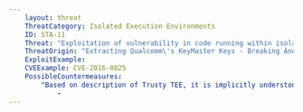 ```yaml
---
    layout: threat
    ThreatCategory: Isolated Execution Environments
    ID: STA-11
    Threat: "Exploitation of vulnerability in code running within isolated environment, leading to the ability to access data stored in environment (e.g. crypto keys) or access data stored within the primary OS (e.g. Android, iOS) itself."
    ThreatOrigin: "Extracting Qualcomm\'s KeyMaster Keys - Breaking Android Full Disk Encryption [^209]"
    ExploitExample:
    CVEExample: CVE-2016-0825
    PossibleCountermeasures:
        "Based on description of Trusty TEE, it is implicitly understood that all applications that execute in this space are capable of accessing device secrets (no concept of privilege escalation per se). However, they are only included in the Trusty image, cannot be dynamically loaded or modified, and must have been signed with a developer certificate trusted by the manufacturer of the TEE hardware. TEE OS other than Trusty can be used. [^222]":
            - 
---
```

